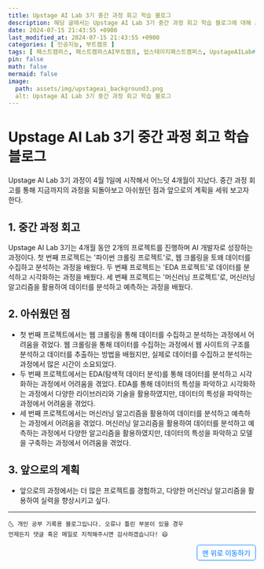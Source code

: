 ```yaml
---
title: Upstage AI Lab 3기 중간 과정 회고 학습 블로그
description: 해당 글에서는 Upstage AI Lab 3기 중간 과정 회고 학습 블로그에 대해 소개합니다.
date: 2024-07-15 21:43:55 +0900
last_modified_at: 2024-07-15 21:43:55 +0900
categories: [ 인공지능, 부트캠프 ]
tags: [ 패스트캠퍼스, 패스트캠퍼스AI부트캠프, 업스테이지패스트캠퍼스, UpstageAILab#국비지원, 패스트캠퍼스업스테이지에이아이랩, 패스트캠퍼스업스테이지부트캠프 ]
pin: false
math: false
mermaid: false
image:
  path: assets/img/upstageai_background3.png
  alt: Upstage AI Lab 3기 중간 과정 회고 학습 블로그
---
```


# Upstage AI Lab 3기 중간 과정 회고 학습 블로그
Upstage AI Lab 3기 과정이 4월 1일에 시작해서 어느덧 4개월이 지났다. 중간 과정 회고를 통해 지금까지의 과정을 되돌아보고 아쉬웠던 점과 앞으로의 계획을 세워 보고자 한다.

## 1. 중간 과정 회고
Upstage AI Lab 3기는 4개월 동안 2개의 프로젝트를 진행하며 AI 개발자로 성장하는 과정이다. 첫 번째 프로젝트는 '파이썬 크롤링 프로젝트'로, 웹 크롤링을 토왜 데이터를 수집하고 분석하는 과정을 배웠다. 두 번째 프로젝트는 'EDA 프로젝트'로 데이터를 분석하고 시각화하는 과정을 배웠다. 세 번째 프로젝트는 '머신러닝 프로젝트'로, 머신러닝 알고리즘을 활용하여 데이터를 분석하고 예측하는 과정을 배웠다.

## 2. 아쉬웠던 점
- 첫 번째 프로젝트에서는 웹 크롤링을 통해 데이터를 수집하고 분석하는 과정에서 어려움을 겪었다. 웹 크롤링을 통해 데이터를 수집하는 과정에서 웹 사이트의 구조를 분석하고 데이터를 추출하는 방법을 배웠지만, 실제로 데이터를 수집하고 분석하는 과정에서 많은 시간이 소요되었다.
- 두 번째 프로젝트에서는 EDA(탐색적 데이터 분석)를 통해 데이터를 분석하고 시각화하는 과정에서 어려움을 겪었다. EDA를 통해 데이터의 특성을 파악하고 시각화하는 과정에서 다양한 라이브러리와 기술을 활용하였지만, 데이터의 특성을 파악하는 과정에서 어려움을 겪었다.
- 세 번째 프로젝트에서는 머신러닝 알고리즘을 활용하여 데이터를 분석하고 예측하는 과정에서 어려움을 겪었다. 머신러닝 알고리즘을 활용하여 데이터를 분석하고 예측하는 과정에서 다양한 알고리즘을 활용하였지만, 데이터의 특성을 파악하고 모델을 구축하는 과정에서 어려움을 겪었다.

## 3. 앞으로의 계획
- 앞으로의 과정에서는 더 많은 프로젝트를 경험하고, 다양한 머신러닝 알고리즘을 활용하여 실력을 향상시키고 싶다.

***
    🌜 개인 공부 기록용 블로그입니다. 오류나 틀린 부분이 있을 경우 
    언제든지 댓글 혹은 메일로 지적해주시면 감사하겠습니다! 😄


<a href="#" style="display: inline-block; padding: 5px 10px; color: #007bff; text-decoration: none; border: 0.5px solid #007bff; border-radius: 5px; float: right;">맨 위로 이동하기</a>